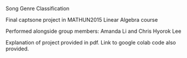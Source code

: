 Song Genre Classification

Final captsone project in MATHUN2015 Linear Algebra course

Performed alongside group members: Amanda Li and Chris Hyorok Lee

Explanation of project provided in pdf. Link to google colab code also provided.
